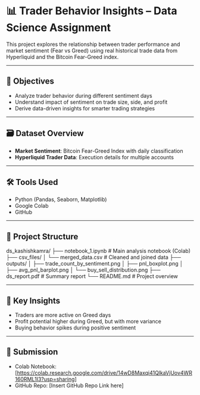 # 📊 Trader Behavior Insights – Data Science Assignment

This project explores the relationship between trader performance and market sentiment (Fear vs Greed) using real historical trade data from Hyperliquid and the Bitcoin Fear-Greed index.

---

## 🧠 Objectives

- Analyze trader behavior during different sentiment days
- Understand impact of sentiment on trade size, side, and profit
- Derive data-driven insights for smarter trading strategies

---

## 🗃️ Dataset Overview

- **Market Sentiment**: Bitcoin Fear-Greed Index with daily classification
- **Hyperliquid Trader Data**: Execution details for multiple accounts

---

## 🛠️ Tools Used

- Python (Pandas, Seaborn, Matplotlib)
- Google Colab
- GitHub

---

## 📂 Project Structure

ds_kashishkamra/
├── notebook_1.ipynb # Main analysis notebook (Colab)
├── csv_files/
│ └── merged_data.csv # Cleaned and joined data
├── outputs/
│ ├── trade_count_by_sentiment.png
│ ├── pnl_boxplot.png
│ ├── avg_pnl_barplot.png
│ └── buy_sell_distribution.png
├── ds_report.pdf # Summary report
└── README.md # Project overview

---

## 📌 Key Insights

- Traders are more active on Greed days
- Profit potential higher during Greed, but with more variance
- Buying behavior spikes during positive sentiment

---

## 📧 Submission

- Colab Notebook: [https://colab.research.google.com/drive/14wD8Maxqi41QlkaVjUov4WR160RML1I3?usp=sharing]
- GitHub Repo: [Insert GitHub Repo Link here]

